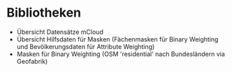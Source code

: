 # Bibliotheken

- Übersicht Datensätze mCloud
- Übersicht Hilfsdaten für Masken (Fächenmasken für Binary Weighting und Bevölkerungsdaten für Attribute Weighting)
- Masken für Binary Weighting (OSM 'residential' nach Bundesländern via Geofabrik)


